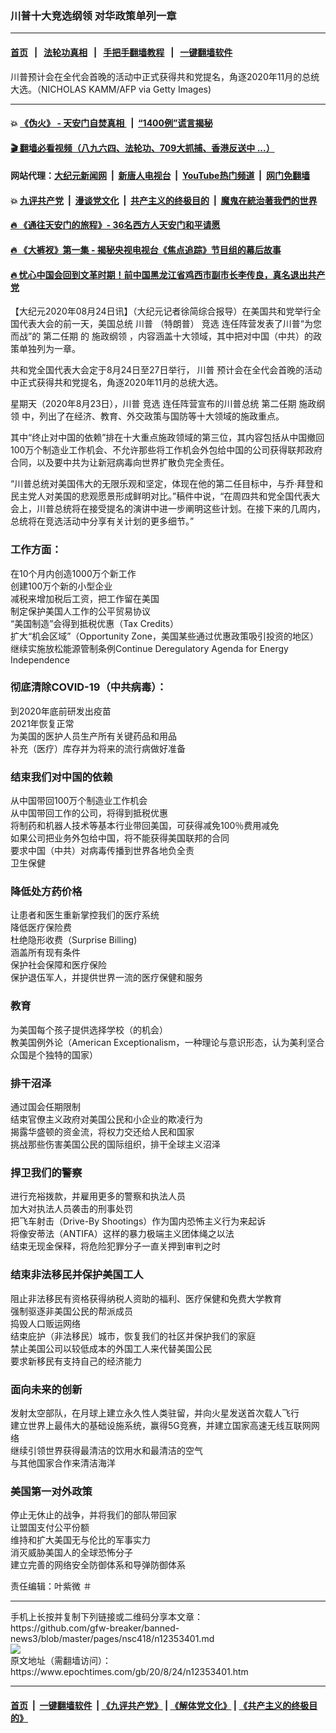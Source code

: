 ### 川普十大竞选纲领 对华政策单列一章
------------------------

#### [首页](https://github.com/gfw-breaker/banned-news3/blob/master/README.md) &nbsp;&nbsp;|&nbsp;&nbsp; [法轮功真相](https://github.com/begood0513/basic/blob/master/README.md)  &nbsp;&nbsp;|&nbsp;&nbsp; [手把手翻墙教程](https://github.com/gfw-breaker/guides/wiki)  &nbsp;&nbsp;|&nbsp;&nbsp; [一键翻墙软件](https://github.com/gfw-breaker/nogfw/blob/master/README.md)  



<div><img alt="" class="attachment-djy_600_400 size-djy_600_400 wp-post-image" src="https://i.epochtimes.com/assets/uploads/2020/08/GettyImages-1228140462-600x400.jpg"/>
<div class="caption">
 川普预计会在全代会首晚的活动中正式获得共和党提名，角逐2020年11月的总统大选。（NICHOLAS KAMM/AFP via Getty Images)
</div></div><hr/>

#### 💥 [《伪火》 - 天安门自焚真相 ](http://141.164.51.119:10000/videos/blog/weihuo.html)&nbsp; |&nbsp; [“1400例”谎言揭秘  ](http://141.164.51.119:10000/videos/blog/jiexi1400.html)

#### [ 🎬  翻墙必看视频（八九六四、法轮功、709大抓捕、香港反送中 ...）](https://github.com/gfw-breaker/links/blob/master/banned.md)

#### 网站代理：[大纪元新闻网](http://167.172.10.89:10080/gb/) &nbsp;|&nbsp; [新唐人电视台](http://167.172.10.89:8808/gb/)  &nbsp;|&nbsp; [YouTube热门频道](http://158.247.203.241/youtube.html) &nbsp;|&nbsp; [网门免翻墙](http://158.247.203.241:11000/show.aspx?name=ogHome)

#### 💥 [九评共产党](http://141.164.51.119:10000/videos/res/jiuping/)&nbsp; |&nbsp; [漫谈党文化](http://141.164.51.119:10000/videos/res/mtdwh/)&nbsp; |&nbsp; [共产主义的终极目的](http://141.164.51.119:10000/videos/res/zjmd/)&nbsp; |&nbsp; [魔鬼在統治著我們的世界](http://141.164.51.119:10000/videos/res/TheSpecter/)  

#### [ 🔥  《通往天安门的旅程》- 36名西方人天安门和平请愿](http://141.164.51.119:10000/videos/news/../legend/index.html)

#### [ 🔥  《大裤衩》第一集 - 揭秘央视电视台《焦点追踪》节目组的幕后故事](http://141.164.51.119:10000/videos/news/../res/big-shorts/index.html)

#### [ 🔥  忧心中国会回到文革时期！前中国黑龙江省鸡西市副市长李传良，真名退出共产党](http://141.164.51.119:10000/videos/news/quit01.html)

<div><p>
 【大纪元2020年08月24日讯】（大纪元记者徐简综合报导）在美国共和党举行全国代表大会的前一天，美国总统
 <ok href="https://www.epochtimes.com/gb/tag/%E5%B7%9D%E6%99%AE.html">
  川普
 </ok>
 （特朗普）
 <ok href="https://www.epochtimes.com/gb/tag/%E7%AB%9E%E9%80%89.html">
  竞选
 </ok>
 连任阵营发表了川普“为您而战”的
 <ok href="https://www.epochtimes.com/gb/tag/%E7%AC%AC%E4%BA%8C%E4%BB%BB%E6%9C%9F.html">
  第二任期
 </ok>
 的
 <ok href="https://www.epochtimes.com/gb/tag/%E6%96%BD%E6%94%BF%E7%BA%B2%E9%A2%86.html">
  施政纲领
 </ok>
 ，内容涵盖十大领域，其中把对中国（中共）的政策单独列为一章。
</p>
<p>
 共和党全国代表大会定于8月24日至27日举行，
 <ok href="https://www.epochtimes.com/gb/tag/%E5%B7%9D%E6%99%AE.html">
  川普
 </ok>
 预计会在全代会首晚的活动中正式获得共和党提名，角逐2020年11月的总统大选。
</p>
<p>
 星期天（2020年8月23日），川普
 <ok href="https://www.epochtimes.com/gb/tag/%E7%AB%9E%E9%80%89.html">
  竞选
 </ok>
 连任阵营宣布的川普总统
 <ok href="https://www.epochtimes.com/gb/tag/%E7%AC%AC%E4%BA%8C%E4%BB%BB%E6%9C%9F.html">
  第二任期
 </ok>
 <ok href="https://www.epochtimes.com/gb/tag/%E6%96%BD%E6%94%BF%E7%BA%B2%E9%A2%86.html">
  施政纲领
 </ok>
 中，列出了在经济、教育、外交政策与国防等十大领域的施政重点。
</p>
<p>
 其中“终止对中国的依赖”排在十大重点施政领域的第三位，其内容包括从中国撤回100万个制造业工作机会、不允许那些将工作机会外包给中国的公司获得联邦政府合同，以及要中共为让新冠病毒向世界扩散负完全责任。
</p>
<p>
 “川普总统对美国伟大的无限乐观和坚定，体现在他的第二任目标中，与乔·拜登和民主党人对美国的悲观愿景形成鲜明对比。”稿件中说，“在周四共和党全国代表大会上，川普总统将在接受提名的演讲中进一步阐明这些计划。在接下来的几周内，总统将在竞选活动中分享有关计划的更多细节。”
</p>
<h3>
 <strong>
  工作方面：
 </strong>
</h3>
<p>
 在10个月内创造1000万个新工作
 <br/>
 创建100万个新的小型企业
 <br/>
 减税来增加税后工资，把工作留在美国
 <br/>
 制定保护美国人工作的公平贸易协议
 <br/>
 “美国制造”会得到抵税优惠（Tax Credits）
 <br/>
 扩大“机会区域”（Opportunity Zone，美国某些通过优惠政策吸引投资的地区）
 <br/>
 继续实施放松能源管制条例Continue Deregulatory Agenda for Energy Independence
</p>
<h3>
 彻底清除COVID-19（中共病毒）：
</h3>
<p>
 到2020年底前研发出疫苗
 <br/>
 2021年恢复正常
 <br/>
 为美国的医护人员生产所有关键药品和用品
 <br/>
 补充（医疗）库存并为将来的流行病做好准备
</p>
<h3>
 结束我们对中国的依赖
</h3>
<p>
 从中国带回100万个制造业工作机会
 <br/>
 从中国带回工作的公司，将得到抵税优惠
 <br/>
 将制药和机器人技术等基本行业带回美国，可获得减免100％费用减免
 <br/>
 如果公司把业务外包给中国，将不能获得美国联邦的合同
 <br/>
 要求中国（中共）对病毒传播到世界各地负全责
 <br/>
 卫生保健
</p>
<h3>
 降低处方药价格
</h3>
<p>
 让患者和医生重新掌控我们的医疗系统
 <br/>
 降低医疗保险费
 <br/>
 杜绝隐形收费（Surprise Billing)
 <br/>
 涵盖所有现有条件
 <br/>
 保护社会保障和医疗保险
 <br/>
 保护退伍军人，并提供世界一流的医疗保健和服务
</p>
<h3>
 教育
</h3>
<p>
 为美国每个孩子提供选择学校（的机会）
 <br/>
 教美国例外论（American Exceptionalism，一种理论与意识形态，认为美利坚合众国是个独特的国家）
</p>
<h3>
 排干沼泽
</h3>
<p>
 通过国会任期限制
 <br/>
 结束官僚主义政府对美国公民和小企业的欺凌行为
 <br/>
 揭露华盛顿的资金流，将权力交还给人民和国家
 <br/>
 挑战那些伤害美国公民的国际组织，排干全球主义沼泽
</p>
<h3>
 捍卫我们的警察
</h3>
<p>
 进行充裕拨款，并雇用更多的警察和执法人员
 <br/>
 加大对执法人员袭击的刑事处罚
 <br/>
 把飞车射击（Drive-By Shootings）作为国内恐怖主义行为来起诉
 <br/>
 将像安蒂法（ANTIFA）这样的暴力极端主义团体绳之以法
 <br/>
 结束无现金保释，将危险犯罪分子一直关押到审判之时
</p>
<h3>
 结束非法移民并保护美国工人
</h3>
<p>
 阻止非法移民有资格获得纳税人资助的福利、医疗保健和免费大学教育
 <br/>
 强制驱逐非美国公民的帮派成员
 <br/>
 捣毁人口贩运网络
 <br/>
 结束庇护（非法移民）城市，恢复我们的社区并保护我们的家庭
 <br/>
 禁止美国公司以较低成本的外国工人来代替美国公民
 <br/>
 要求新移民有支持自己的经济能力
</p>
<h3>
 面向未来的创新
</h3>
<p>
 发射太空部队，在月球上建立永久性人类驻留，并向火星发送首次载人飞行
 <br/>
 建立世界上最伟大的基础设施系统，赢得5G竞赛，并建立国家高速无线互联网网络
 <br/>
 继续引领世界获得最清洁的饮用水和最清洁的空气
 <br/>
 与其他国家合作来清洁海洋
</p>
<h3>
 美国第一对外政策
</h3>
<p>
 停止无休止的战争，并将我们的部队带回家
 <br/>
 让盟国支付公平份额
 <br/>
 维持和扩大美国无与伦比的军事实力
 <br/>
 消灭威胁美国人的全球恐怖分子
 <br/>
 建立完善的网络安全防御体系和导弹防御体系
</p>
<p>
 责任编辑：叶紫微 ＃
</p>
</div>
<hr/>
手机上长按并复制下列链接或二维码分享本文章：<br/>
https://github.com/gfw-breaker/banned-news3/blob/master/pages/nsc418/n12353401.md <br/>
<a href='https://github.com/gfw-breaker/banned-news3/blob/master/pages/nsc418/n12353401.md'><img src='https://github.com/gfw-breaker/banned-news3/blob/master/pages/nsc418/n12353401.md.png'/></a> <br/>
原文地址（需翻墙访问）：https://www.epochtimes.com/gb/20/8/24/n12353401.htm


------------------------
#### [首页](https://github.com/gfw-breaker/banned-news3/blob/master/README.md) &nbsp;|&nbsp; [一键翻墙软件](https://github.com/gfw-breaker/nogfw/blob/master/README.md) &nbsp;| [《九评共产党》](https://github.com/gfw-breaker/9ping.md/blob/master/README.md#九评之一评共产党是什么) | [《解体党文化》](https://github.com/gfw-breaker/jtdwh.md/blob/master/README.md) | [《共产主义的终极目的》](https://github.com/gfw-breaker/gczydzjmd.md/blob/master/README.md)


<img src='http://gfw-breaker.win/banned-news3/pages/nsc418/n12353401.md' width='0px' height='0px'/>